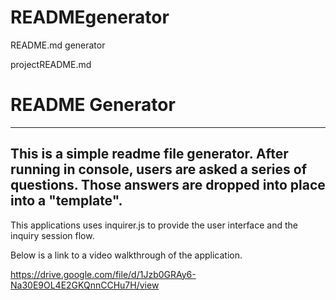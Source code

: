 # READMEgenerator
README.md generator

projectREADME.md

# README Generator

***

## This is a simple readme file generator.  After running in console, users are asked a series of questions.  Those answers are dropped into place into a "template".

 This applications uses inquirer.js to provide the user interface and the inquiry session flow.

 Below is a link to a video walkthrough of the application.

 https://drive.google.com/file/d/1Jzb0GRAy6-Na30E9OL4E2GKQnnCCHu7H/view
